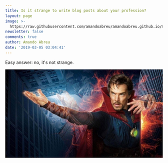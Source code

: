 ```yaml
---
title: Is it strange to write blog posts about your profession?
layout: page
image: >-
  https://raw.githubusercontent.com/amandoabreu/amandoabreu.github.io/master/assets/images/posts/doctor_strange_main.jpg
newsletter: false
comments: true
author: Amando Abreu
date: '2019-03-05 03:04:41'
---
```

Easy answer: no, it's not strange.

![](https://raw.githubusercontent.com/amandoabreu/amandoabreu.github.io/master/assets/images/posts/doctor_strange_main.jpg)

